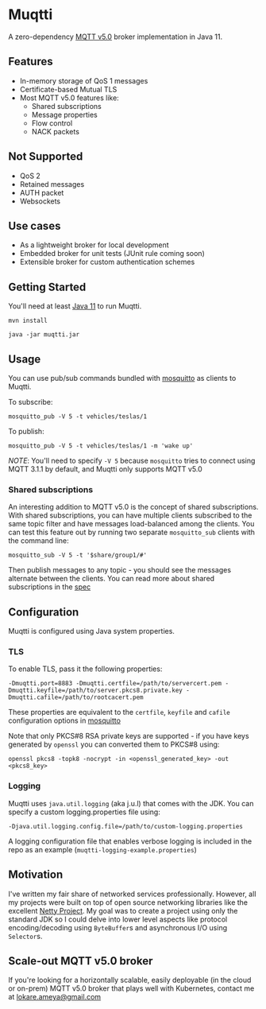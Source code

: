 Muqtti
===

A zero-dependency [MQTT v5.0](https://docs.oasis-open.org/mqtt/mqtt/v5.0/os/mqtt-v5.0-os.html) broker implementation in Java 11.

Features
---

* In-memory storage of QoS 1 messages
* Certificate-based Mutual TLS
* Most MQTT v5.0 features like:
    * Shared subscriptions
    * Message properties
    * Flow control
    * NACK packets

Not Supported
---

* QoS 2
* Retained messages
* AUTH packet
* Websockets

Use cases
---

* As a lightweight broker for local development
* Embedded broker for unit tests (JUnit rule coming soon)
* Extensible broker for custom authentication schemes


Getting Started
---

You'll need at least [Java 11](https://openjdk.java.net/projects/jdk/11/) to run Muqtti.

```
mvn install
```

```
java -jar muqtti.jar
```

Usage
---

You can use pub/sub commands bundled with [mosquitto](https://mosquitto.org) as clients to Muqtti.

To subscribe:
```
mosquitto_pub -V 5 -t vehicles/teslas/1 
```

To publish:
```
mosquitto_pub -V 5 -t vehicles/teslas/1 -m 'wake up'
```

*NOTE*: You'll need to specify `-V 5` because `mosquitto` tries to connect using MQTT 3.1.1 by default, and Muqtti only supports MQTT v5.0

### Shared subscriptions

An interesting addition to MQTT v5.0 is the concept of shared subscriptions. With shared subscriptions, you can have multiple clients subscribed
to the same topic filter and have messages load-balanced among the clients. You can test this feature out by running two separate 
`mosquitto_sub` clients with the command line:

```
mosquitto_sub -V 5 -t '$share/group1/#'
```

Then publish messages to any topic - you should see the messages alternate between the clients. You can read more about shared subscriptions in
the [spec](https://docs.oasis-open.org/mqtt/mqtt/v5.0/os/mqtt-v5.0-os.html#_Toc3901250)

Configuration
---

Muqtti is configured using Java system properties.

### TLS
To enable TLS, pass it the following properties:

```
-Dmuqtti.port=8883 -Dmuqtti.certfile=/path/to/servercert.pem -Dmuqtti.keyfile=/path/to/server.pkcs8.private.key -Dmuqtti.cafile=/path/to/rootcacert.pem
```
These properties are equivalent to the `certfile`, `keyfile` and `cafile` configuration options in [mosquitto](https://mosquitto.org/man/mosquitto-conf-5.html)

Note that only PKCS#8 RSA private keys are supported - if you have keys generated by `openssl` you can converted them to PKCS#8 using:

```
openssl pkcs8 -topk8 -nocrypt -in <openssl_generated_key> -out <pkcs8_key>
```

### Logging

Muqtti uses `java.util.logging` (aka j.u.l) that comes with the JDK. You can specify a custom logging.properties file using:

```
-Djava.util.logging.config.file=/path/to/custom-logging.properties
```

A logging configuration file that enables verbose logging is included in the repo as an example (`muqtti-logging-example.properties`)

Motivation
---

I've written my fair share of networked services professionally. However, all my projects were built on top of open source networking libraries
like the excellent [Netty Project](https://netty.io/). My goal was to create a project using only the standard JDK so I could delve into lower
level aspects like protocol encoding/decoding using `ByteBuffer`s and asynchronous I/O using `Selector`s.

Scale-out MQTT v5.0 broker
---

If you're looking for a horizontally scalable, easily deployable (in the cloud or on-prem) MQTT v5.0 broker that plays well with Kubernetes, contact me
at lokare.ameya@gmail.com
